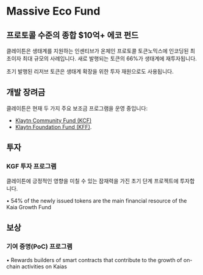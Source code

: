 # Massive Eco Fund

## 프로토콜 수준의 종합 $10억+ 에코 펀드 <a id="our-full-suite-protocol-level-eco-fund"></a>

클레이튼은 생태계를 지원하는 인센티브가 온체인 프로토콜 토큰노믹스에 인코딩된 최초이자 최대 규모의 사례입니다. 새로 발행되는 토큰의 66%가 생태계에 재투자됩니다.

초기 발행된 리저브 토큰은 생태계 확장을 위한 투자 재원으로도 사용됩니다.

## 개발 장려금 <a id="grant"></a>

클레이튼은 현재 두 가지 주요 보조금 프로그램을 운영 중입니다:

- [Klaytn Community Fund (KCF)](../token-economy.md#klaytn-community-fund)
- [Klaytn Foundation Fund (KFF)](../token-economy.md#klaytn-foundation-fund).

## 투자 <a id="invest"></a>

### KGF 투자 프로그램 <a id="kgf-investment-program"></a>

클레이튼에 긍정적인 영향을 미칠 수 있는 잠재력을 가진 초기 단계 프로젝트에 투자합니다.

• 54% of the newly issued tokens are the main financial resource of the Kaia Growth Fund

## 보상 <a id="reward"></a>

### 기여 증명(PoC) 프로그램 <a id="poc-program"></a>

• Rewards builders of smart contracts that contribute to the growth of on-chain activities on Kaias
